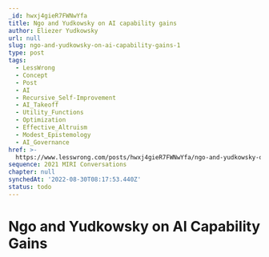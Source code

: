 ```yaml
---
_id: hwxj4gieR7FWNwYfa
title: Ngo and Yudkowsky on AI capability gains
author: Eliezer Yudkowsky
url: null
slug: ngo-and-yudkowsky-on-ai-capability-gains-1
type: post
tags:
  - LessWrong
  - Concept
  - Post
  - AI
  - Recursive_Self-Improvement
  - AI_Takeoff
  - Utility_Functions
  - Optimization
  - Effective_Altruism
  - Modest_Epistemology
  - AI_Governance
href: >-
  https://www.lesswrong.com/posts/hwxj4gieR7FWNwYfa/ngo-and-yudkowsky-on-ai-capability-gains-1
sequence: 2021 MIRI Conversations
chapter: null
synchedAt: '2022-08-30T08:17:53.440Z'
status: todo
---
```


# Ngo and Yudkowsky on AI Capability Gains
